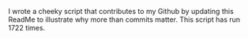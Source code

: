 I wrote a cheeky script that contributes to my Github by updating this ReadMe to illustrate why more than commits matter. This script has run 1722 times.